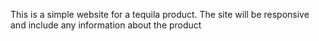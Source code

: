 This is a simple website for a tequila product. The site will be responsive and include any information about the product
